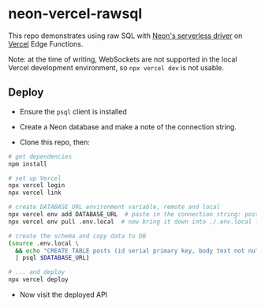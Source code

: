 # neon-vercel-rawsql

This repo demonstrates using raw SQL with [Neon's serverless driver](https://www.npmjs.com/package/@neondatabase/serverless) on [Vercel](https://vercel.com/) Edge Functions.

Note: at the time of writing, WebSockets are not supported in the local Vercel development environment, so `npx vercel dev` is not usable.

## Deploy

* Ensure the `psql` client is installed

* Create a Neon database and make a note of the connection string.

* Clone this repo, then:

```bash
# get dependencies
npm install

# set up Vercel
npx vercel login
npx vercel link

# create DATABASE_URL environment variable, remote and local
npx vercel env add DATABASE_URL  # paste in the connection string: postgres://...
npx vercel env pull .env.local  # now bring it down into ./.env.local for local use

# create the schema and copy data to DB
(source .env.local \
  && echo "CREATE TABLE posts (id serial primary key, body text not null); INSERT INTO posts (body) VALUES ('Post 1'), ('Post 2');" \
  | psql $DATABASE_URL)

# ... and deploy
npx vercel deploy
```

* Now visit the deployed API
